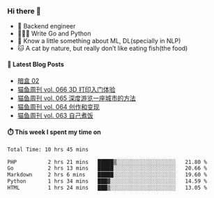 ### Hi there 👋

- 🔧 Backend engineer
- 👨🏻‍💻 Write Go and Python
- 🔭 Know a little something about ML, DL(specially in NLP)
- 🐱 A cat by nature, but really don’t like eating fish(the food)

#### 📖 Latest Blog Posts
<!-- BLOG-POST-LIST:START -->
- [暗盒 02](https://ameow.xyz/archives/film-roll-02)
- [猫鱼周刊 vol. 066 3D 打印入门体验](https://ameow.xyz/archives/weekly-066)
- [猫鱼周刊 vol. 065 深度游览一座城市的方法](https://ameow.xyz/archives/weekly-065)
- [猫鱼周刊 vol. 064 创作和变现](https://ameow.xyz/archives/weekly-064)
- [猫鱼周刊 vol. 063 自己煮饭](https://ameow.xyz/archives/weekly-063)
<!-- BLOG-POST-LIST:END -->

#### ⏱️ This week I spent my time on
<!--START_SECTION:waka-->

```txt
Total Time: 10 hrs 45 mins

PHP          2 hrs 21 mins   █████▒░░░░░░░░░░░░░░░░░░░   21.80 %
Go           2 hrs 13 mins   █████░░░░░░░░░░░░░░░░░░░░   20.66 %
Markdown     2 hrs 6 mins    █████░░░░░░░░░░░░░░░░░░░░   19.60 %
Python       1 hrs 34 mins   ███▓░░░░░░░░░░░░░░░░░░░░░   14.59 %
HTML         1 hrs 24 mins   ███▒░░░░░░░░░░░░░░░░░░░░░   13.05 %
```

<!--END_SECTION:waka-->

<!--
**LeslieLeung/LeslieLeung** is a ✨ _special_ ✨ repository because its `README.md` (this file) appears on your GitHub profile.

Here are some ideas to get you started:

- 🔭 I’m currently working on ...
- 🌱 I’m currently learning ...
- 👯 I’m looking to collaborate on ...
- 🤔 I’m looking for help with ...
- 💬 Ask me about ...
- 📫 How to reach me: ...
- 😄 Pronouns: ...
- ⚡ Fun fact: ...
-->
